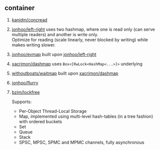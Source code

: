 ## container
 1. [kanidm/concread](https://github.com/kanidm/concread)
 2. [jonhoo/left-right]
    uses two hashmap, where one is read only (can serve multiple readers) and another is write only.
    <br>Optimize for reading (scale linearly, never blocked by writing) while makes writing slower.
 3. [jonhoo/evmap](https://github.com/jonhoo/evmap) built upon [jonhoo/left-right]
 4. [xacrimon/dashmap] uses `Box<[RwLock<HashMap<...>]>` underlying
 5. [withoutboats/waitmap](https://github.com/withoutboats/waitmap) built upon [xacrimon/dashmap]
 6. [jonhoo/flurry](https://github.com/jonhoo/flurry)
 7. [bzim/lockfree](https://gitlab.com/bzim/lockfree)
    
    Supports:
     - Per-Object Thread-Local Storage
     - Map, implemented using multi-level hash-tables (in a tree fashion) with ordered buckets
     - Set
     - Queue
     - Stack
     - SPSC, MPSC, SPMC and MPMC channels, fully asynchronous

[xacrimon/dashmap]: https://github.com/xacrimon/dashmap
[jonhoo/left-right]: https://github.com/jonhoo/left-right
